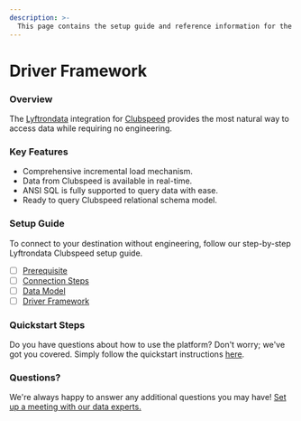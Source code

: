 ```yaml
---
description: >-
  This page contains the setup guide and reference information for the Clubspeed source connector.
---
```


# Driver Framework

### Overview

The [Lyftrondata](https://www.lyftrondata.com/) integration for [Clubspeed](https://www.lyftrondata.com/integration/sales-analytics/clubspeed/) provides the most natural way to access data while requiring no engineering.

### Key Features

* Comprehensive incremental load mechanism.
* Data from Clubspeed is available in real-time.&#x20;
* ANSI SQL is fully supported to query data with ease.
* Ready to query Clubspeed relational schema model.

### Setup Guide

To connect to your destination without engineering, follow our step-by-step Lyftrondata Clubspeed setup guide.

* [ ] [Prerequisite](../prerequisite.md)
* [ ] [Connection Steps](../connection-steps.md)
* [ ] [Data Model](../data-model/erd.md)
* [ ] [Driver Framework](../driver-framework/)

### Quickstart Steps

Do you have questions about how to use the platform? Don't worry; we've got you covered. Simply follow the quickstart instructions [here](../driver-framework/README.md).

### Questions? <a href="#questions" id="questions"></a>

We're always happy to answer any additional questions you may have! [Set up a meeting with our data experts.](https://www.lyftrondata.com/book-a-meeting/)


